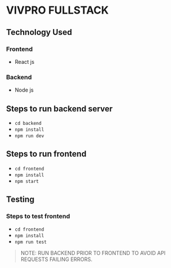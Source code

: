 # VIVPRO FULLSTACK

## Technology Used

### Frontend

- React js

### Backend

- Node js

## Steps to run backend server

- `cd backend`
- `npm install`
- `npm run dev`

## Steps to run frontend

- `cd frontend`
- `npm install`
- `npm start`

## Testing

### Steps to test frontend

- `cd frontend`
- `npm install`
- `npm run test`

> NOTE: RUN BACKEND PRIOR TO FRONTEND TO AVOID API REQUESTS FAILING ERRORS.
